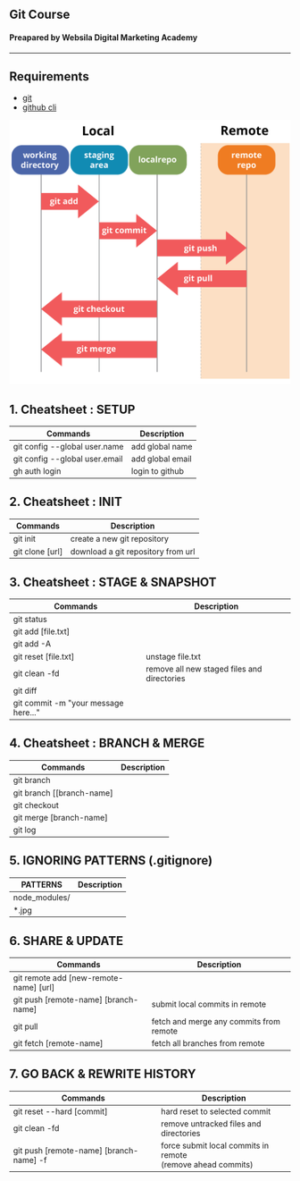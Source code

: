 ## Git Course

#### Preapared by Websila Digital Marketing Academy

---

## Requirements

- [git](https://git-scm.com/downloads)
- [github cli ](https://cli.github.com/)

![Git States](/assets/images/diagram.jpg "Git States")

## 1. Cheatsheet : SETUP

| Commands                       | Description      |
| ------------------------------ | ---------------- |
| git config --global user.name  | add global name  |
| git config --global user.email | add global email |
| gh auth login                  | login to github  |

## 2. Cheatsheet : INIT

| Commands        | Description                        |
| --------------- | ---------------------------------- |
| git init        | create a new git repository        |
| git clone [url] | download a git repository from url |

## 3. Cheatsheet : STAGE & SNAPSHOT

| Commands                             | Description                                 |
| ------------------------------------ | ------------------------------------------- |
| git status                           |                                             |
| git add [file.txt]                   |                                             |
| git add -A                           |                                             |
| git reset [file.txt]                 | unstage file.txt                            |
| git clean -fd                        | remove all new staged files and directories |
| git diff                             |                                             |
| git commit -m "your message here..." |                                             |

## 4. Cheatsheet : BRANCH & MERGE

| Commands                  | Description |
| ------------------------- | ----------- |
| git branch                |             |
| git branch [[branch-name] |             |
| git checkout              |             |
| git merge [branch-name]   |             |
| git log                   |             |

## 5. IGNORING PATTERNS (.gitignore)

| PATTERNS      | Description |
| ------------- | ----------- |
| node_modules/ |             |
| \*.jpg        |             |

## 6. SHARE & UPDATE

| Commands                               | Description                             |
| -------------------------------------- | --------------------------------------- |
| git remote add [new-remote-name] [url] |                                         |
| git push [remote-name] [branch-name]   | submit local commits in remote          |
| git pull                               | fetch and merge any commits from remote |
| git fetch [remote-name]                | fetch all branches from remote          |

## 7. GO BACK & REWRITE HISTORY

| Commands                                | Description                                                    |
| --------------------------------------- | -------------------------------------------------------------- |
| git reset --hard [commit]               | hard reset to selected commit                                  |
| git clean -fd                           | remove untracked files and directories                         |
| git push [remote-name] [branch-name] -f | force submit local commits in remote<br>(remove ahead commits) |
